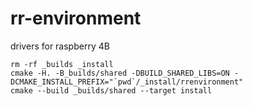 # rr-environment
drivers for raspberry 4B


```
rm -rf _builds _install
cmake -H. -B_builds/shared -DBUILD_SHARED_LIBS=ON -DCMAKE_INSTALL_PREFIX="`pwd`/_install/rrenvironment"
cmake --build _builds/shared --target install

```